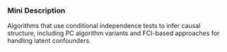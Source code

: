 ### Mini Description

Algorithms that use conditional independence tests to infer causal structure, including PC algorithm variants and FCI-based approaches for handling latent confounders.
